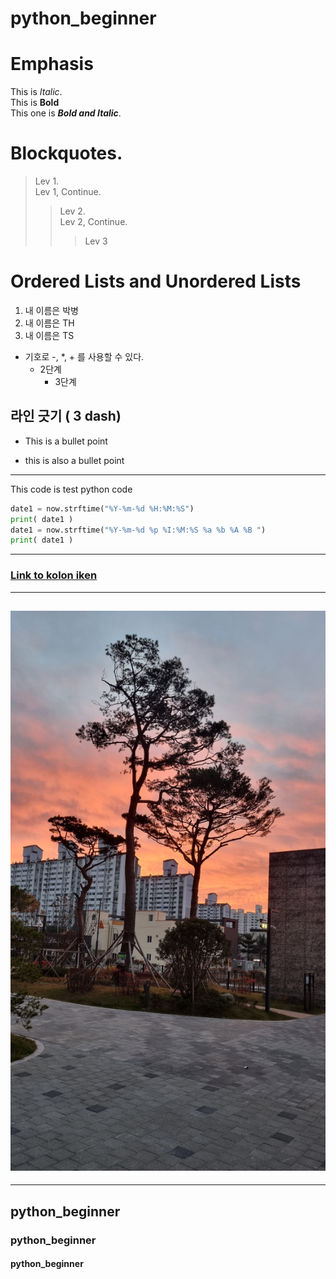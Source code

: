 # python_beginner
# Emphasis  
This is *Italic*.  
This is **Bold**  
This one is ***Bold and Italic***.  

# Blockquotes.

> Lev 1.  
> Lev 1, Continue.  
>> Lev 2.  
>> Lev 2, Continue.  
>>> Lev 3  

# Ordered Lists and Unordered Lists

1. 내 이름은 박병  
2. 내 이름은 TH  
3. 내 이름은 TS  

- 기호로 -, *, + 를 사용할 수 있다.  
  - 2단계  
    - 3단계  
      

라인 긋기 ( 3 dash)
---
- This is a bullet point
* this is also a bullet point
---
This code is test python  code
```python
date1 = now.strftime("%Y-%m-%d %H:%M:%S")
print( date1 )
date1 = now.strftime("%Y-%m-%d %p %I:%M:%S %a %b %A %B ")
print( date1 )
```
----
### [Link to kolon iken ](https://iken.kolon.com)

---
## ![Image Link](https://github.com/BaeByoungSul/python_beginner/blob/main/20241203_071423.jpg)
---



## python_beginner
### python_beginner
#### python_beginner

